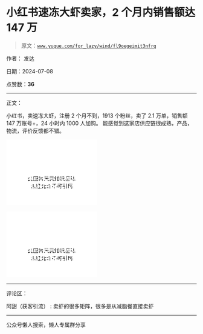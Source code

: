 # 小红书速冻大虾卖家，2 个月内销售额达 147 万

> 原文：[`www.yuque.com/for_lazy/wind/fl9oegeimit3nfrq`](https://www.yuque.com/for_lazy/wind/fl9oegeimit3nfrq)

作者： 发达

日期：2024-07-08

点赞数：**36**

* * *

正文：

小红书，卖速冻大虾，注册 2 个月不到，1913 个粉丝，卖了 2.1 万单，销售额 147 万账号+，24 小时内 1000 人加购。
能感觉到这家店供应链很成熟，产品，物流，评价反馈都不错。

![](img/48a8d8b9074ae6cb16bffba080b9f1cb.png "None")

![](img/bae46572baa66e524146ff9a4e0274d7.png "None")

* * *

评论区：

阿甜（获客引流） : 卖虾的很多矩阵，很多是从减脂餐直接卖虾

* * *

公众号懒人搜索，懒人专属群分享